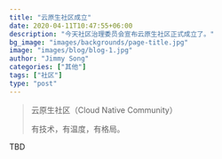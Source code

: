 ```yaml
---
title: "云原生社区成立"
date: 2020-04-11T10:47:55+06:00
description: "今天社区治理委员会宣布云原生社区正式成立了。"
bg_image: "images/backgrounds/page-title.jpg"
image: "images/blog/blog-1.jpg"
author: "Jimmy Song"
categories: ["其他"]
tags: ["社区"]
type: "post"
---
```


> 云原生社区（Cloud Native Community）
>
> 有技术，有温度，有格局。

TBD